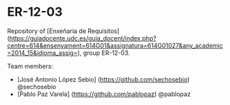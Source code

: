 # ER-12-03
Repository of [Enxeñaria de Requisitos] (https://guiadocente.udc.es/guia_docent/index.php?centre=614&ensenyament=614G01&assignatura=614G01027&any_academic=2014_15&idioma_assig=), group ER-12-03. 

Team members: 
* [José Antonio López Sebio] (https://github.com/sechosebio) @sechosebio  
* [Pablo Paz Varela] (https://github.com/pablopaz) @pablopaz

